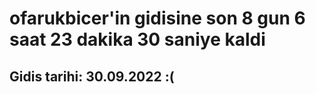 # ofarukbicer'in gidisine son 8 gun 6 saat 23 dakika 30 saniye kaldi

## Gidis tarihi: 30.09.2022 :(